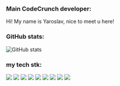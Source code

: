 ### Main CodeCrunch developer:
Hi! My name is Yaroslav, nice to meet u here!

### GitHub stats:
![GitHub stats](https://github-readme-stats.vercel.app/api?username=Yarous&show_icons=true&hide=prs,issues,contribs&theme=dark)


### my tech stk:

<img src="https://img.shields.io/badge/Python-7FFFD4?style=for-the-badge&logo=python&logoColor=black" /> <img src="https://img.shields.io/badge/Flask-7FFFD4?style=for-the-badge&logo=Flask&logoColor=black" /> <img src="https://img.shields.io/badge/intellijidea-7FFFD4?style=for-the-badge&logo=intellijidea&logoColor=black" /> <img src="https://img.shields.io/badge/HTML5-7FFFD4?style=for-the-badge&logo=HTML5&logoColor=black" /> <img src="https://img.shields.io/badge/CSS3-7FFFD4?style=for-the-badge&logo=CSS&logoColor=black" /> 
<img src="https://img.shields.io/badge/docker-7FFFD4?style=for-the-badge&logo=docker&logoColor=black" /> <img src="https://img.shields.io/badge/git-7FFFD4?style=for-the-badge&logo=git&logoColor=black" /> <img src="https://img.shields.io/badge/GitHub-7FFFD4?style=for-the-badge&logo=GitHub&logoColor=black" /> <img src="https://img.shields.io/badge/Bootstrap-7FFFD4?style=for-the-badge&logo=Bootstrap&logoColor=black" /> 





